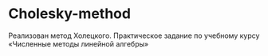 # Cholesky-method
Реализован метод Холецкого. Практическое задание по учебному курсу 
«Численные методы линейной алгебры» 
